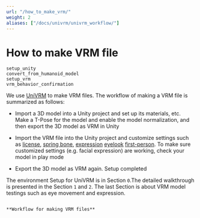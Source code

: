 ```yaml
---
url: "/how_to_make_vrm/"
weight: 2
aliases: ["/docs/univrm/univrm_workflow/"]
---
```


# How to make VRM file

```{toctree}
setup_unity
convert_from_humanoid_model
setup_vrm
vrm_behavior_confirmation
```

We use [UniVRM](https://github.com/vrm-c/UniVRM) to make VRM files. The workflow of making a VRM file is summarized as follows:

* Import a 3D model into a Unity project and set up its materials, etc. Make a T-Pose for the model and enable the model normalization, and then export the 3D model as VRM in Unity

* Import the VRM file into the Unity project and customize settings such as [license](/univrm/meta/), [spring bone](/univrm/springbone/), [expression](/univrm/blendshape/) [eyelook](/univrm/lookat/) [first-person](/univrm/firstperson/). To make sure customized settings (e.g. facial expression) are working, check your model in play mode

* Export the 3D model as VRM again. Setup completed

The environment Setup for UniVRM is in Section `0`.The detailed walkthrough is presented in the Section `1` and `2`. The last Section is about VRM model testings such as eye movement and expression.

```{figure} /_static/images/vrm/VRM_changeVRM_jp.png

**Workflow for making VRM files**
```

